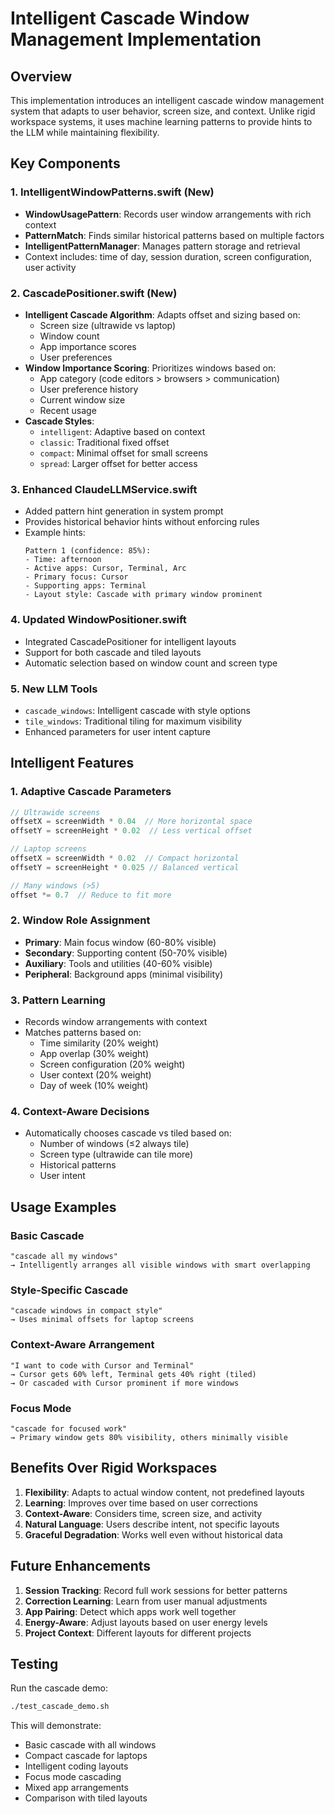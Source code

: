 # Intelligent Cascade Window Management Implementation

## Overview

This implementation introduces an intelligent cascade window management system that adapts to user behavior, screen size, and context. Unlike rigid workspace systems, it uses machine learning patterns to provide hints to the LLM while maintaining flexibility.

## Key Components

### 1. **IntelligentWindowPatterns.swift** (New)
- **WindowUsagePattern**: Records user window arrangements with rich context
- **PatternMatch**: Finds similar historical patterns based on multiple factors
- **IntelligentPatternManager**: Manages pattern storage and retrieval
- Context includes: time of day, session duration, screen configuration, user activity

### 2. **CascadePositioner.swift** (New)
- **Intelligent Cascade Algorithm**: Adapts offset and sizing based on:
  - Screen size (ultrawide vs laptop)
  - Window count
  - App importance scores
  - User preferences
- **Window Importance Scoring**: Prioritizes windows based on:
  - App category (code editors > browsers > communication)
  - User preference history
  - Current window size
  - Recent usage
- **Cascade Styles**:
  - `intelligent`: Adaptive based on context
  - `classic`: Traditional fixed offset
  - `compact`: Minimal offset for small screens
  - `spread`: Larger offset for better access

### 3. **Enhanced ClaudeLLMService.swift**
- Added pattern hint generation in system prompt
- Provides historical behavior hints without enforcing rules
- Example hints:
  ```
  Pattern 1 (confidence: 85%):
  - Time: afternoon
  - Active apps: Cursor, Terminal, Arc
  - Primary focus: Cursor
  - Supporting apps: Terminal
  - Layout style: Cascade with primary window prominent
  ```

### 4. **Updated WindowPositioner.swift**
- Integrated CascadePositioner for intelligent layouts
- Support for both cascade and tiled layouts
- Automatic selection based on window count and screen type

### 5. **New LLM Tools**
- `cascade_windows`: Intelligent cascade with style options
- `tile_windows`: Traditional tiling for maximum visibility
- Enhanced parameters for user intent capture

## Intelligent Features

### 1. **Adaptive Cascade Parameters**
```swift
// Ultrawide screens
offsetX = screenWidth * 0.04  // More horizontal space
offsetY = screenHeight * 0.02  // Less vertical offset

// Laptop screens
offsetX = screenWidth * 0.02  // Compact horizontal
offsetY = screenHeight * 0.025 // Balanced vertical

// Many windows (>5)
offset *= 0.7  // Reduce to fit more
```

### 2. **Window Role Assignment**
- **Primary**: Main focus window (60-80% visible)
- **Secondary**: Supporting content (50-70% visible)
- **Auxiliary**: Tools and utilities (40-60% visible)
- **Peripheral**: Background apps (minimal visibility)

### 3. **Pattern Learning**
- Records window arrangements with context
- Matches patterns based on:
  - Time similarity (20% weight)
  - App overlap (30% weight)
  - Screen configuration (20% weight)
  - User context (20% weight)
  - Day of week (10% weight)

### 4. **Context-Aware Decisions**
- Automatically chooses cascade vs tiled based on:
  - Number of windows (≤2 always tile)
  - Screen type (ultrawide can tile more)
  - Historical patterns
  - User intent

## Usage Examples

### Basic Cascade
```
"cascade all my windows"
→ Intelligently arranges all visible windows with smart overlapping
```

### Style-Specific Cascade
```
"cascade windows in compact style"
→ Uses minimal offsets for laptop screens
```

### Context-Aware Arrangement
```
"I want to code with Cursor and Terminal"
→ Cursor gets 60% left, Terminal gets 40% right (tiled)
→ Or cascaded with Cursor prominent if more windows
```

### Focus Mode
```
"cascade for focused work"
→ Primary window gets 80% visibility, others minimally visible
```

## Benefits Over Rigid Workspaces

1. **Flexibility**: Adapts to actual window content, not predefined layouts
2. **Learning**: Improves over time based on user corrections
3. **Context-Aware**: Considers time, screen size, and activity
4. **Natural Language**: Users describe intent, not specific layouts
5. **Graceful Degradation**: Works well even without historical data

## Future Enhancements

1. **Session Tracking**: Record full work sessions for better patterns
2. **Correction Learning**: Learn from user manual adjustments
3. **App Pairing**: Detect which apps work well together
4. **Energy-Aware**: Adjust layouts based on user energy levels
5. **Project Context**: Different layouts for different projects

## Testing

Run the cascade demo:
```bash
./test_cascade_demo.sh
```

This will demonstrate:
- Basic cascade with all windows
- Compact cascade for laptops
- Intelligent coding layouts
- Focus mode cascading
- Mixed app arrangements
- Comparison with tiled layouts